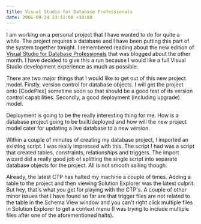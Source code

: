 ```yaml
---
title: Visual Studio for Database Professionals
date: 2006-09-24 23:11:00 +10:00
---
```


I am working on a personal project that I have wanted to do for quite a while. The project requires a database and I have been putting this part of the system together tonight. I remembered reading about the new edition of [Visual Studio for Database Professionals][0] that was blogged about the other month. I have decided to give this a run because I would like a full Visual Studio development experience as much as possible.

There are two major things that I would like to get out of this new project model. Firstly, version control for database objects. I will get the project onto [CodePlex] sometime soon so that should be a good test of its version control capabilities. Secondly, a good deployment (including upgrade) model. 

Deployment is going to be the really interesting thing for me. How is a database project going to be built/deployed and how will the new project model cater for updating a live database to a new version. 

Within a couple of minutes of creating my database project, I imported an existing script. I was really impressed with this. The script I had was a script that created tables, constraints, relationships and triggers. The import wizard did a really good job of splitting the single script into separate database objects for the project. All is not smooth sailing though. 

Already, the latest CTP has halted my machine a couple of times. Adding a table to the project and then viewing Solution Explorer was the latest culprit. But hey, that's what you get for playing with the CTP's. A couple of other minor issues that I have found so far are that trigger files are not related to the table in the Schema View window and you can't right click multiple files in Solution Explorer to get a context menu (I was trying to include multiple files after one of the aforementioned halts).

[0]: http://msdn.microsoft.com/vstudio/teamsystem/products/dbpro/
